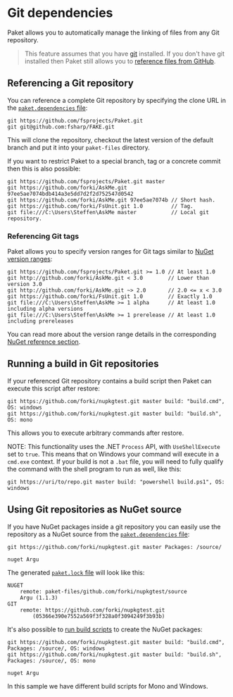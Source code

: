 # Git dependencies

Paket allows you to automatically manage the linking of files from any Git
repository.

> This feature assumes that you have [git](https://git-scm.com/) installed.
> If you don't have git installed then Paket still allows you to
> [reference files from GitHub](github-dependencies.html).

## Referencing a Git repository

You can reference a complete Git repository by specifying the clone URL in the
[`paket.dependencies` file](dependencies-file.html):

```paket
git https://github.com/fsprojects/Paket.git
git git@github.com:fsharp/FAKE.git
```

This will clone the repository, checkout the latest version of the default
branch and put it into your `paket-files` directory.

If you want to restrict Paket to a special branch, tag or a concrete commit then
this is also possible:

```paket
git https://github.com/fsprojects/Paket.git master
git https://github.com/forki/AskMe.git 97ee5ae7074bdb414a3e5dd7d2f2d752547d0542
git https://github.com/forki/AskMe.git 97ee5ae7074b // Short hash.
git https://github.com/forki/FsUnit.git 1.0         // Tag.
git file:///C:\Users\Steffen\AskMe master           // Local git repository.
```

### Referencing Git tags

Paket allows you to specify version ranges for Git tags similar to
[NuGet version ranges](nuget-dependencies.html#Version-constraints):

```paket
git https://github.com/fsprojects/Paket.git >= 1.0 // At least 1.0
git http://github.com/forki/AskMe.git < 3.0        // Lower than version 3.0
git http://github.com/forki/AskMe.git ~> 2.0       // 2.0 <= x < 3.0
git https://github.com/forki/FsUnit.git 1.0        // Exactly 1.0
git file:///C:\Users\Steffen\AskMe >= 1 alpha      // At least 1.0 including alpha versions
git file:///C:\Users\Steffen\AskMe >= 1 prerelease // At least 1.0 including prereleases
```

You can read more about the version range details in the corresponding
[NuGet reference section](nuget-dependencies.html#Version-constraints).

## Running a build in Git repositories

If your referenced Git repository contains a build script then Paket can execute
this script after restore:

```paket
git https://github.com/forki/nupkgtest.git master build: "build.cmd", OS: windows
git https://github.com/forki/nupkgtest.git master build: "build.sh", OS: mono
```

This allows you to execute arbitrary commands after restore.

NOTE: This functionality uses the .NET `Process` API, with `UseShellExecute` set
to `true`. This means that on Windows your command will execute in a `cmd.exe`
context. If your build is not a `.bat` file, you will need to fully qualify the
command with the shell program to run as well, like this:

```paket
git https://uri/to/repo.git master build: "powershell build.ps1", OS: windows
```

## Using Git repositories as NuGet source

If you have NuGet packages inside a git repository you can easily use the
repository as a NuGet source from the [`paket.dependencies`
file](dependencies-file.html):

```paket
git https://github.com/forki/nupkgtest.git master Packages: /source/

nuget Argu
```

The generated [`paket.lock` file](lock-file.html) will look like this:

```paket
NUGET
    remote: paket-files/github.com/forki/nupkgtest/source
    Argu (1.1.3)
GIT
    remote: https://github.com/forki/nupkgtest.git
        (05366e390e7552a569f3f328a0f3094249f3b93b)
```

It's also possible to
[run build scripts](git-dependencies.html#Running-a-build-in-git-repositories)
to create the NuGet packages:

```paket
git https://github.com/forki/nupkgtest.git master build: "build.cmd", Packages: /source/, OS: windows
git https://github.com/forki/nupkgtest.git master build: "build.sh", Packages: /source/, OS: mono

nuget Argu
```

In this sample we have different build scripts for Mono and Windows.
